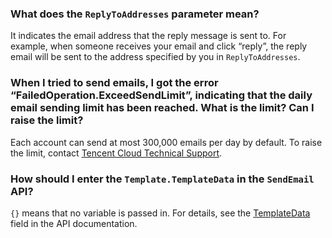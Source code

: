 ### What does the `ReplyToAddresses` parameter mean?
It indicates the email address that the reply message is sent to. For example, when someone receives your email and click “reply”, the reply email will be sent to the address specified by you in `ReplyToAddresses`.

### When I tried to send emails, I got the error “FailedOperation.ExceedSendLimit”, indicating that the daily email sending limit has been reached. What is the limit? Can I raise the limit?
Each account can send at most 300,000 emails per day by default. To raise the limit, contact [Tencent Cloud Technical Support](https://console.cloud.tencent.com/workorder/category).

### How should I enter the `Template.TemplateData` in the `SendEmail` API?
`{}` means that no variable is passed in. For details, see the [TemplateData](https://intl.cloud.tencent.com/document/product/1084/39418#Template) field in the API documentation.
